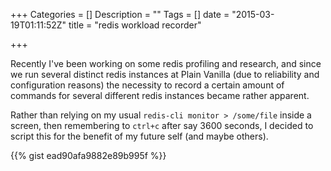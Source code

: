 +++
Categories = []
Description = ""
Tags = []
date = "2015-03-19T01:11:52Z"
title = "redis workload recorder"

+++

Recently I've been working on some redis profiling and research, and since
we run several distinct redis instances at Plain Vanilla (due to reliability
and configuration reasons) the necessity to record a certain amount of commands
for several different redis instances became rather apparent.

<!--more-->

Rather than relying on my usual `redis-cli monitor > /some/file` inside a
screen, then remembering to `ctrl+c` after say 3600 seconds, I decided to 
script this for the benefit of my future self (and maybe others).

{{% gist ead90afa9882e89b995f %}}

